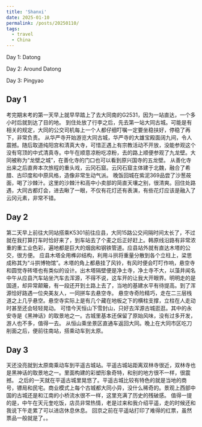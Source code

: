 ```yaml
---
title: 'Shanxi'
date: 2025-01-10
permalink: /posts/20250110/
tags:
  - travel
  - China
---
```


Day 1: Datong

Day 2: Around Datong

Day 3: Pingyao

Day 1
------
考完期末考的第一天早上就早早踏上了去大同南的G2531，因为一站直达，一个多小时后就到达了目的地。
到住处放了行李之后，先去第一站大同古城。可能是有相关的规定，大同的公交司机每上一个人都仔细叮嘱一定要坐稳扶好，停稳了再下，非常负责。
从华严寺开始游览大同古城，华严寺的大雄宝殿面阔九间，令人震撼。随后取道纯阳宫和清真大寺，可惜正遇上有宗教活动不开放，没能参观这个没有穹顶的中式清真寺。中午在顺意凉粉吃凉粉，去的路上顺便参观了九龙壁。大同被称为“龙壁之城”，在善化寺的门口也可以看到原兴国寺的五龙壁。
从善化寺出来之后直奔本次旅程的重头戏，云冈石窟。云冈石窟主体建于北魏，融合了希腊、古印度和中原风格，造像非常生动气派。
晚饭回城在紫泥369品尝了沙葱莜面，喝了沙棘汁。这里的沙棘汁和高中小卖部的简直天壤之别，很清爽。回住处路遇，大同古都灯会，进去瞅了一眼，不仅有花灯还有表演，有些花灯应该是融入了云冈元素，非常不错。

Day 2
------
第二天早上前往大同站搭乘K5301前往应县，大同15路公交间隔时间太长了，不过就在我打算打车时恰好来了，到车站去了个麦之后正好赶上。韩原线沿路有非常浓重的重工业色彩，遍地都是巨大的烟囱和钢铁管道。应县站外就有直达木塔的公交，很方便。
应县木塔全用榫卯结构，利用斗拱将重量分散到各个立柱上，梁思成称其为“斗拱博物馆”。木塔的角上都悬挂了风铃，有风时便会叮叮作响，悬空寺和圆觉寺砖塔也有类似的设计。出木塔隔壁便是净土寺，净土寺不大，以藻井闻名
中午从应县汽车站坐汽车去浑源，不得不说，这车开的让我大开眼界。明明走的是国道，却异常颠簸，有一段还开到土路上去了，当地的基建水平有待提高。到了浑源恰好路遇一位央美友人，一同拼车去悬空寺。
悬空寺奇险精巧，走在二三层栈道之上几乎悬空。悬空寺实际上是有几个藏在地板之下的横柱支撑，立柱在人走动时甚至还会轻轻晃动。
可惜今天恒山下雪封山，只好去浑源古城逛逛。其中的永安寺是《黑神话》的取景地之一。古城里基本还保留了原始风味，没有过多开发，游人也不多，值得一去。
从恒山乘坐景区直通车返回大同。晚上在大同市区吃刀削面之后，便前往南站，搭乘动车到太原。

Day 3
------
天还没亮就到太原南乘动车到平遥古城站。平遥古城站距离双林寺很近，双林寺也是黑神话的取景地之一。里面构建的彩塑形象奇特，和别的地方很不一样，很震撼。
之后的一天就在平遥古城里晃悠了。平遥古城比较有特色的就是当地的商号，镖局和民宅。商业模式上每个古城都大同小异，没什么稀奇的。景观上西部中国的古城还是和江南的小桥流水很不一样，这里充满了历史的残破感。
值得一提的是，中午在天元奎吃饭，店员非常热情，老是过来和我介绍平遥，走的时候还和我说下午走累了可以进店休息休息。
回京之前在平遥站打印了难得的红票，虽然票品一般就是了。。
